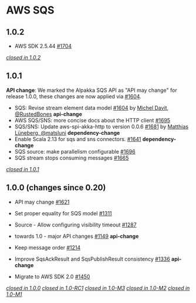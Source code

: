 # AWS SQS

## 1.0.2

* AWS SDK 2.5.44 [#1704](https://github.com/akka/alpakka/pull/1704)

[*closed in 1.0.2*](https://github.com/akka/alpakka/issues?q=is%3Aclosed+milestone%3A1.0.2+label%3Ap%3Aaws-sqs)


## 1.0.1

**API change**: We marked the Alpakka SQS API as "API may change" for release 1.0.0, these changes are now applied via [#1604](https://github.com/akka/alpakka/pull/1604).

* SQS: Revise stream element data model [#1604](https://github.com/akka/alpakka/pull/1604) by [Michel Davit, @RustedBones](https://github.com/RustedBones) **api-change**
* AWS SQS/SNS: more concise docs about the HTTP client [#1695](https://github.com/akka/alpakka/pull/1695)  
* SQS/SNS: Update aws-spi-akka-http to version 0.0.6 [#1681](https://github.com/akka/alpakka/pull/1681) by [Matthias Lüneberg, @matsluni](https://github.com/matsluni) **dependency-change**
* Enable Scala 2.13 for sqs and sns connectors. [#1641](https://github.com/akka/alpakka/pull/1641)  **dependency-change**  
* SQS source: make parallelism configurable [#1696](https://github.com/akka/alpakka/pull/1696)
* SQS stream stops consuming messages [#1665](https://github.com/akka/alpakka/issues/1665)

[*closed in 1.0.1*](https://github.com/akka/alpakka/issues?q=is%3Aclosed+milestone%3A1.0.1+label%3Ap%3Aaws-sqs)


## 1.0.0 (changes since 0.20)

* API may change [#1621](https://github.com/akka/alpakka/pull/1621)

* Set proper equality for SQS model [#1311](https://github.com/akka/alpakka/pull/1311)  

* Source - Allow configuring visibility timeout [#1287](https://github.com/akka/alpakka/pull/1287)  

* towards 1.0 - major API changes [#1149](https://github.com/akka/alpakka/pull/1149)  **api-change** 

* Keep message order [#1214](https://github.com/akka/alpakka/pull/1214)  

* Improve SqsAckResult and SqsPublishResult consistency [#1336](https://github.com/akka/alpakka/pull/1336)  **api-change** 

* Migrate to AWS SDK 2.0 [#1450](https://github.com/akka/alpakka/pull/1450)  

[*closed in 1.0.0*](https://github.com/akka/alpakka/issues?q=is%3Aclosed+milestone%3A1.0.0+label%3Ap%3Aaws-sqs)
[*closed in 1.0-RC1*](https://github.com/akka/alpakka/issues?q=is%3Aclosed+milestone%3A1.0-RC1+label%3Ap%3Aaws-sqs)
[*closed in 1.0-M3*](https://github.com/akka/alpakka/issues?q=is%3Aclosed+milestone%3A1.0-M3+label%3Ap%3Aaws-sqs)
[*closed in 1.0-M2*](https://github.com/akka/alpakka/issues?q=is%3Aclosed+milestone%3A1.0-M2+label%3Ap%3Aaws-sqs)
[*closed in 1.0-M1*](https://github.com/akka/alpakka/issues?q=is%3Aclosed+milestone%3A1.0-M1+label%3Ap%3Aaws-sqs)
